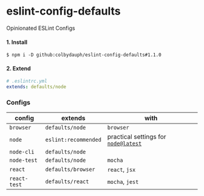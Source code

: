# eslint-config-defaults
Opinionated ESLint Configs

#### 1. Install
```shell
$ npm i -D github:colbydauph/eslint-config-defaults#1.1.0
```

#### 2. Extend
```yaml
# .eslintrc.yml
extends: defaults/node
```

### Configs

| config | extends | with |
|---|---|---|
| `browser` | `defaults/node` | `browser` |
| `node` | `eslint:recommended` |  practical settings for [`node@latest`](https://hub.docker.com/_/node) |
| `node-cli` | `defaults/node` |  | 
| `node-test` | `defaults/node` | `mocha` | 
| `react` | `defaults/browser` | `react`, `jsx` |
| `react-test` | `defaults/react` | `mocha`, `jest` |